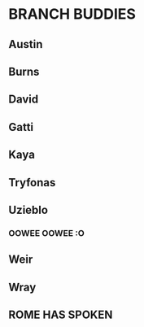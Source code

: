 # BRANCH BUDDIES

## Austin

## Burns

## David

## Gatti

## Kaya

## Tryfonas

## Uzieblo

### OOWEE OOWEE :O

## Weir

## Wray

## ROME HAS SPOKEN
